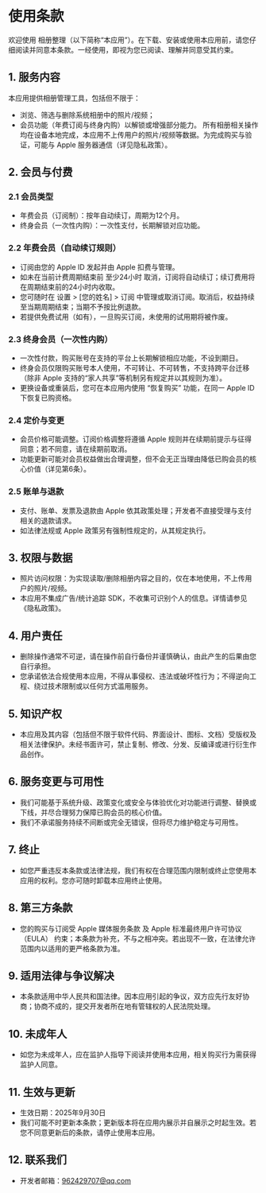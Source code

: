# 使用条款

欢迎使用 相册整理（以下简称“本应用”）。在下载、安装或使用本应用前，请您仔细阅读并同意本条款。一经使用，即视为您已阅读、理解并同意受其约束。

## 1. 服务内容

本应用提供相册管理工具，包括但不限于：
- 浏览、筛选与删除系统相册中的照片/视频；
- 会员功能（年费订阅与终身内购）以解锁或增强部分能力。
所有相册相关操作均在设备本地完成，本应用不上传用户的照片/视频等数据。为完成购买与验证，可能与 Apple 服务器通信（详见隐私政策）。

## 2. 会员与付费

### 2.1 会员类型
- 年费会员（订阅制）：按年自动续订，周期为12个月。
- 终身会员（一次性内购）：一次性支付，长期解锁对应功能。

### 2.2 年费会员（自动续订规则）
- 订阅由您的 Apple ID 发起并由 Apple 扣费与管理。
- 如未在当前计费周期结束前 至少24小时 取消，订阅将自动续订；续订费用将在周期结束前的24小时内收取。
- 您可随时在 设置 > [您的姓名] > 订阅 中管理或取消订阅。取消后，权益持续至当期周期结束；当期不予按比例退款。
- 若提供免费试用（如有），一旦购买订阅，未使用的试用期将被作废。

### 2.3 终身会员（一次性内购）
- 一次性付款，购买账号在支持的平台上长期解锁相应功能，不设到期日。
- 终身会员仅限购买账号本人使用，不可转让、不可转售，不支持跨平台迁移（除非 Apple 支持的“家人共享”等机制另有规定并以其规则为准）。
- 更换设备或重装后，您可在本应用内使用 “恢复购买” 功能，在同一 Apple ID 下恢复已购资格。

### 2.4 定价与变更
- 会员价格可能调整。订阅价格调整将遵循 Apple 规则并在续期前提示与征得同意；若不同意，请在续期前取消。
- 功能更新可能对会员权益做出合理调整，但不会无正当理由降低已购会员的核心价值（详见第6条）。

### 2.5 账单与退款
- 支付、账单、发票及退款由 Apple 依其政策处理；开发者不直接受理与支付相关的退款请求。
- 如法律法规或 Apple 政策另有强制性规定的，从其规定执行。

## 3. 权限与数据
- 照片访问权限：为实现读取/删除相册内容之目的，仅在本地使用，不上传用户的照片/视频。
- 本应用不集成广告/统计追踪 SDK，不收集可识别个人的信息。详情请参见《隐私政策》。

## 4. 用户责任
- 删除操作通常不可逆，请在操作前自行备份并谨慎确认，由此产生的后果由您自行承担。
- 您承诺依法合规使用本应用，不得从事侵权、违法或破坏性行为；不得逆向工程、绕过技术限制或以任何方式滥用服务。

## 5. 知识产权
- 本应用及其内容（包括但不限于软件代码、界面设计、图标、文档）受版权及相关法律保护。未经书面许可，禁止复制、修改、分发、反编译或进行衍生作品创作。

## 6. 服务变更与可用性
- 我们可能基于系统升级、政策变化或安全与体验优化对功能进行调整、替换或下线，并尽合理努力保障已购会员的核心价值。
- 我们不承诺服务持续不间断或完全无错误，但将尽力维护稳定与可用性。

## 7. 终止
- 如您严重违反本条款或法律法规，我们有权在合理范围内限制或终止您使用本应用的权利。您亦可随时卸载本应用终止使用。

## 8. 第三方条款
- 您的购买与订阅受 Apple 媒体服务条款 及 Apple 标准最终用户许可协议（EULA） 约束；本条款为补充，不与之相冲突。若出现不一致，在法律允许范围内以适用的更严格条款为准。

## 9. 适用法律与争议解决
- 本条款适用中华人民共和国法律。因本应用引起的争议，双方应先行友好协商；协商不成的，提交开发者所在地有管辖权的人民法院处理。

## 10. 未成年人
- 如您为未成年人，应在监护人指导下阅读并使用本应用，相关购买行为需获得监护人同意。

## 11. 生效与更新
- 生效日期：2025年9月30日
- 我们可能不时更新本条款；更新版本将在应用内展示并自展示之时起生效。若您不同意更新后的条款，请停止使用本应用。

## 12. 联系我们
- 开发者邮箱：962429707@qq.com
